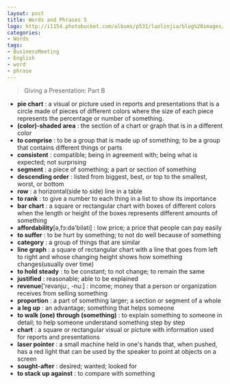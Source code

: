 ```yaml
---
layout: post
title: Words and Phrases 5
logo: http://i1154.photobucket.com/albums/p531/luolinjia/blog%20images/words_zps91a7cea6.jpg
categories:
- Words
tags:
- BusinessMeeting
- English
- word
- phrase
---
```


> Giving a Presentation: Part B  

- **pie chart** : a visual or picture used in reports and presentations that is a circle made of pieces of different colors where the size of each piece represents the percentage or number of something.
- **(color)-shaded area** : the section of a chart or graph that is in a different color
- **to comprise** : to be a group that is made up of something; to be a group that contains different things or parts
- **consistent** : compatible; being in agreement with; being what is expected; not surprising
- **segment** : a piece of something; a part or section of something
- **descending order** : listed from biggest, best, or top to the smallest, worst, or bottom
- **row** : a horizontal(side to side) line in a table
- **to rank** : to give a number to each thing in a list to show its importance
- **bar chart** : a square or rectangular chart with boxes of different colors when the length or height of the boxes represents different amounts of something
- **affordability**[ə,fɔ:də'biləti] : low price; a price that people can pay easily
- **to suffer** : to be hurt by something; to not do well because of something
- **category** : a group of things that are similar
- **line graph** : a square of rectangular chart with a line that goes from left to right and whose changing height shows how something changes(usually over time)
- **to hold steady** : to be constant; to not change; to remain the same
- **justified** : reasonable; able to be explained
- **revenue**['revənju:, -nu:] : income; money that a person or organization receives from selling something
- **proportion** : a part of something larger; a section or segment of a whole
- **a leg up** : an advantage; something that helps someone
- **to walk (one) through (something)** : to explain something to someone in detail; to help someone understand something step by step
- **chart** : a square or rectangular visual or picture with information used for reports and presentations
- **laser pointer** : a small machine held in one's hands that, when pushed, has a red light that can be used by the speaker to point at objects on a screen
- **sought-after** : desired; wanted; looked for
- **to stack up against** : to compare with something
